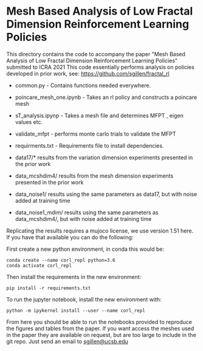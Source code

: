 # Mesh Based Analysis of Low Fractal Dimension Reinforcement Learning Policies

This directory contains the code to accompany the paper "Mesh Based Analysis of Low Fractal Dimension Reinforcement Learning Policies" submitted to ICRA 2021
This code essentially performs analysis on policies developed in prior work, see: https://github.com/sgillen/fractal_rl

- common.py - Contains functions needed everywhere.
- poincare_mesh_one.ipynb - Takes an rl policy and constructs a poincare mesh
- sT_analysis.ipynp - Takes a mesh file and determines MFPT , eigen values etc.
- validate_mfpt - performs monte carlo trials to validate the MFPT
- requirments.txt - Requirements file to install dependencies.


- data17/* results from the variation dimension experiments presented in the prior work
- data_mcshdim4/ results from the mesh dimension experiments presented in the prior work
- data_noise1/ results using the same parameters as data17, but with noise added at training time
- data_noise1_mdim/ results using the same parameters as data_mcshdim4/, but with noise added at training time


Replicating the results requires a mujoco license, we use version 1.51 here. If you have that available you can do the following:

First create a new python environment, in conda this would be:
```
conda create --name corl_repl python=3.6
conda activate corl_repl
```

Then install the requirements in the new environment:
```
pip install -r requirements.txt 
```

To run the jupyter notebook, install the new environment with:
```
python -m ipykernel install --user --name corl_repl
```

From here you should be able to run the notebooks provided to reproduce the figures and tables from the paper.
If you want access the meshes used in the paper they are available on request, but are too large to include in the git repo. Just send an email to sgillen@ucsb.edu


